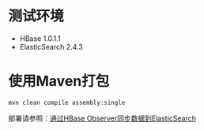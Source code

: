 # 测试环境

- HBase 1.0.1.1
- ElasticSearch 2.4.3

# 使用Maven打包

```
mvn clean compile assembly:single
```

部署请参照：[通过HBase Observer同步数据到ElasticSearch](http://guoze.me/2015/04/23/hbase-observer-sync-elasticsearch/)
